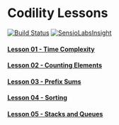 # Codility Lessons

[![Build Status](https://travis-ci.org/samiulhoque/codility-lessons.svg?branch=master)](https://travis-ci.org/samiulhoque/codility-lessons)
[![SensioLabsInsight](https://insight.sensiolabs.com/projects/65f45405-d802-47ae-a7c2-7ba39008359d/mini.png)](https://insight.sensiolabs.com/projects/65f45405-d802-47ae-a7c2-7ba39008359d)

#### [Lesson 01 - Time Complexity](https://github.com/samiulhoque/codility-lessons/blob/master/src/Lesson01/)

#### [Lesson 02 - Counting Elements](https://github.com/samiulhoque/codility-lessons/blob/master/src/Lesson02/)

#### [Lesson 03 - Prefix Sums](https://github.com/samiulhoque/codility-lessons/blob/master/src/Lesson03/)

#### [Lesson 04 - Sorting](https://github.com/samiulhoque/codility-lessons/blob/master/src/Lesson04/)

#### [Lesson 05 - Stacks and Queues](https://github.com/samiulhoque/codility-lessons/blob/master/src/Lesson05/)

